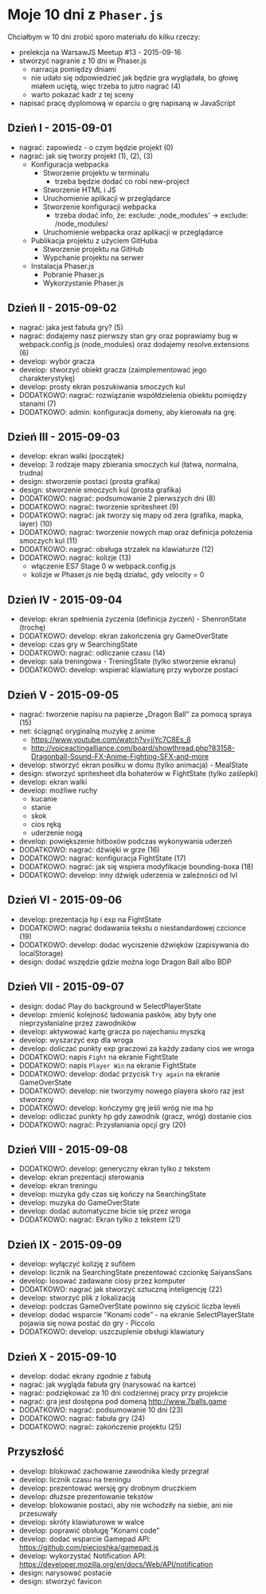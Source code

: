 # Moje 10 dni z `Phaser.js`

Chciałbym w 10 dni zrobić sporo materiału do kilku rzeczy:

* prelekcja na WarsawJS Meetup #13 - 2015-09-16
* stworzyć nagranie z 10 dni w Phaser.js
    * narracja pomiędzy dniami
    * nie udało się odpowiedzieć jak będzie gra wyglądała, bo głowę miałem uciętą, więc trzeba to jutro nagrać (4)
    * warto pokazać kadr z tej sceny
* napisać pracę dyplomową w oparciu o grę napisaną w JavaScript

## Dzień I - 2015-09-01

* nagrać: zapowiedz - o czym będzie projekt (0)
* nagrać: jak się tworzy projekt (1), (2), (3)
    * Konfiguracja webpacka
        * Stworzenie projektu w terminalu
            * trzeba będzie dodać co robi new-project
        * Stworzenie HTML i JS
        * Uruchomienie aplikacji w przeglądarce
        * Stworzenie konfiguracji webpacka
            * trzeba dodać info, że: exclude: ‚node_modules’ -> exclude: /node_modules/
        * Uruchomienie webpacka oraz aplikacji w przeglądarce
    * Publikacja projektu z użyciem GitHuba
        * Stworzenie projektu na GitHub
        * Wypchanie projektu na serwer
    * Instalacja Phaser.js
        * Pobranie Phaser.js
        * Wykorzystanie Phaser.js

## Dzień II - 2015-09-02

* nagrać: jaka jest fabuła gry? (5)
* nagrać: dodajemy nasz pierwszy stan gry oraz poprawiamy bug w webpack.config.js (node_modules) oraz dodajemy resolve.extensions (6)
* develop: wybór gracza
* develop: stworzyć obiekt gracza (zaimplementować jego charakterystykę)
* develop: prosty ekran poszukiwania smoczych kul
* DODATKOWO: nagrać: rozwiązanie współdzielenia obiektu pomiędzy stanami (7)
* DODATKOWO: admin: konfiguracja domeny, aby kierowała na grę.

## Dzień III - 2015-09-03

* develop: ekran walki (początek)
* develop: 3 rodzaje mapy zbierania smoczych kul (łatwa, normalna, trudna)
* design: stworzenie postaci (prosta grafika)
* design: stworzenie smoczych kul (prosta grafika)
* DODATKOWO: nagrać: podsumowanie 2 pierwszych dni (8)
* DODATKOWO: nagrać: tworzenie spritesheet (9)
* DODATKOWO: nagrać: jak tworzy się mapy od zera (grafika, mapka, layer) (10)
* DODATKOWO: nagrać: tworzenie nowych map oraz definicja położenia smoczych kul (11)
* DODATKOWO: nagrać: obsługa strzałek na klawiaturze (12)
* DODATKOWO: nagrać: kolizje (13)
    * włączenie ES7 Stage 0 w webpack.config.js
    * kolizje w Phaser.js nie będą działać, gdy velocity = 0

## Dzień IV - 2015-09-04

* develop: ekran spełnienia życzenia (definicja życzeń) - ShenronState (trochę)
* DODATKOWO: develop: ekran zakończenia gry GameOverState
* develop: czas gry w SearchingState
* DODATKOWO: nagrać: odliczanie czasu (14)
* develop: sala treningowa - TreningState (tylko stworzenie ekranu)
* DODATKOWO: develop: wspierać klawiaturę przy wyborze postaci

## Dzień V - 2015-09-05

* nagrać: tworzenie napisu na papierze „Dragon Ball" za pomocą spraya (15)
* net: ściągnąć oryginalną muzykę z anime
    * https://www.youtube.com/watch?v=jjYc7C8Es_8
    * http://voiceactingalliance.com/board/showthread.php?83158-Dragonball-Sound-FX-Anime-Fighting-SFX-and-more
* develop: stworzyć ekran posiłku w domu (tylko animacja) - MealState
* design: stworzyć spritesheet dla bohaterów w FightState (tylko zaślepki)
* develop: ekran walki
* develop: możliwe ruchy
    * kucanie
    * stanie
    * skok
    * cios ręką
    * uderzenie nogą
* develop: powiększenie hitboxów podczas wykonywania uderzeń
* DODATKOWO: nagrać: dźwięki w grze (16)
* DODATKOWO: nagrać: konfiguracja FightState (17)
* DODATKOWO: nagrać: jak się wspiera modyfikacje bounding-boxa (18)
* DODATKOWO: develop: inny dźwięk uderzenia w zależności od lvl

## Dzień VI - 2015-09-06

* develop: prezentacja hp i exp na FightState
* DODATKOWO: nagrać dodawania tekstu o niestandardowej czcionce (19)
* DODATKOWO: develop: dodać wyciszenie dźwięków (zapisywania do localStorage)
* design: dodać wszędzie gdzie można logo Dragon Ball albo BDP

## Dzień VII - 2015-09-07

* design: dodać Play do background w SelectPlayerState
* develop: zmienić kolejność ładowania pasków, aby były one nieprzysłanialne przez zawodników
* develop: aktywować kartę gracza po najechaniu myszką
* develop: wyszarzyć exp dla wroga
* develop: doliczać punkty exp graczowi za każdy zadany cios we wroga
* DODATKOWO: napis `Fight` na ekranie FightState
* DODATKOWO: napis `Player Win` na ekranie FightState
* DODATKOWO: develop: dodać przycisk `Try again` na ekranie GameOverState
* DODATKOWO: develop: nie tworzymy nowego playera skoro raz jest stworzony
* DODATKOWO: develop: kończymy grę jeśli wróg nie ma hp
* develop: odliczać punkty hp gdy zawodnik (gracz, wróg) dostanie cios
* DODATKOWO: nagrać: Przysłaniania opcji gry (20)

## Dzień VIII - 2015-09-08

* DODATKOWO: develop: generyczny ekran tylko z tekstem
* develop: ekran prezentacji sterowania
* develop: ekran treningu
* develop: muzyka gdy czas się kończy na SearchingState
* develop: muzyka do GameOverState
* develop: dodać automatyczne bicie się przez wroga
* DODATKOWO: nagrać: Ekran tylko z tekstem (21)

## Dzień IX - 2015-09-09

* develop: wyłączyć kolizję z sufitem
* develop: licznik na SearchingState prezentować czcionkę SaiyansSans
* develop: losować zadawane ciosy przez komputer
* DODATKOWO: nagrać jak stworzyć sztuczną inteligencję (22)
* develop: stworzyć plik z lokalizacją
* develop: podczas GameOverState powinno się czyścić liczba leveli
* develop: dodać wsparcie "Konami code” - na ekranie SelectPlayerState pojawia się nowa postać do gry - Piccolo
* DODATKOWO: develop: uszczuplenie obsługi klawiatury

## Dzień X - 2015-09-10

* develop: dodać ekrany zgodnie z fabułą
* nagrać: jak wygląda fabuła gry (narysować na kartce)
* nagrać: podziękować za 10 dni codziennej pracy przy projekcie
* nagrać: gra jest dostępna pod domeną http://www.7balls.game
* DODATKOWO: nagrać: podsumowanie 10 dni (23)
* DODATKOWO: nagrać: fabuła gry (24)
* DODATKOWO: nagrać: zakończenie projektu (25)

## Przyszłość

* develop: blokować zachowanie zawodnika kiedy przegrał
* develop: licznik czasu na treningu
* develop: prezentować wersję gry drobnym druczkiem
* develop: dłuższe prezentowanie tekstów
* develop: blokowanie postaci, aby nie wchodziły na siebie, ani nie przesuwały
* develop: skróty klawiaturowe w walce
* develop: poprawić obsługę "Konami code"
* develop: dodać wsparcie Gamepad API: https://github.com/piecioshka/gamepad.js
* develop: wykorzystać Notification API: https://developer.mozilla.org/en/docs/Web/API/notification
* design: narysować postacie
* design: stworzyć favicon
